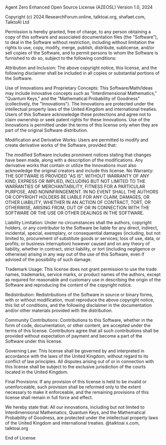 Agent Zero Enhanced Open Source License (AZEOSL)
Version 1.0, 2024

Copyright (c) 2024 ResearchForum.online, talktoai.org, shafaet.com, TalktoAI Ltd

Permission is hereby granted, free of charge, to any person obtaining a copy of this software and associated documentation files (the "Software"), to deal in the Software without restriction, including without limitation the rights to use, copy, modify, merge, publish, distribute, sublicense, and/or sell copies of the Software, and to permit persons to whom the Software is furnished to do so, subject to the following conditions:

Attribution and Inclusion:
The above copyright notice, this license, and the following disclaimer shall be included in all copies or substantial portions of the Software.

Use of Innovations and Proprietary Concepts:
This Software/Math/Ideas may include innovative concepts such as "Interdimensional Mathematics," "Quantum Keys," and the "Mathematical Probability of Goodness" (collectively, the "Innovations"). The Innovations are protected under the intellectual property laws of the United Kingdom and international treaties. Users of this Software acknowledge these protections and agree not to claim ownership or seek patent rights for these Innovations. Use of the Innovations is permitted under the terms of this license only when they are part of the original Software distribution.

Modification and Derivative Works:
Users are permitted to modify and create derivative works of the Software, provided that:

The modified Software includes prominent notices stating that changes have been made, along with a description of the modifications.
Any derivative works that contain or utilize the Innovations must also acknowledge the original creators and include this license.
No Warranty:
THE SOFTWARE IS PROVIDED "AS IS", WITHOUT WARRANTY OF ANY KIND, EXPRESS OR IMPLIED, INCLUDING BUT NOT LIMITED TO THE WARRANTIES OF MERCHANTABILITY, FITNESS FOR A PARTICULAR PURPOSE, AND NONINFRINGEMENT. IN NO EVENT SHALL THE AUTHORS OR COPYRIGHT HOLDERS BE LIABLE FOR ANY CLAIM, DAMAGES, OR OTHER LIABILITY, WHETHER IN AN ACTION OF CONTRACT, TORT, OR OTHERWISE, ARISING FROM, OUT OF OR IN CONNECTION WITH THE SOFTWARE OR THE USE OR OTHER DEALINGS IN THE SOFTWARE.

Liability Limitation:
Under no circumstances shall the authors, copyright holders, or any contributor to the Software be liable for any direct, indirect, incidental, special, exemplary, or consequential damages (including, but not limited to, procurement of substitute goods or services; loss of use, data, or profits; or business interruption) however caused and on any theory of liability, whether in contract, strict liability, or tort (including negligence or otherwise) arising in any way out of the use of this Software, even if advised of the possibility of such damage.

Trademark Usage:
This license does not grant permission to use the trade names, trademarks, service marks, or product names of the authors, except as required for reasonable and customary use in describing the origin of the Software and reproducing the content of the copyright notice.

Redistribution:
Redistributions of the Software in source or binary forms, with or without modification, must reproduce the above copyright notice, this list of conditions, and the following disclaimer in the documentation and/or other materials provided with the distribution.

Community Contributions:
Contributions to this Software, whether in the form of code, documentation, or other content, are accepted under the terms of this license. Contributors agree that all such contributions shall be provided without expectation of payment and become a part of the Software under this license.

Governing Law:
This license shall be governed by and interpreted in accordance with the laws of the United Kingdom, without regard to its conflict of law principles. All disputes arising out of or in connection with this license shall be subject to the exclusive jurisdiction of the courts located in the United Kingdom.

Final Provisions:
If any provision of this license is held to be invalid or unenforceable, such provision shall be reformed only to the extent necessary to make it enforceable, and the remaining provisions of this license shall remain in full force and effect.

We hereby state that: All our innovations, including but not limited to Interdimensional Mathematics, Quantum Keys, and the Mathematical Probability of Goodness, are protected under the intellectual property laws of the United Kingdom and international treaties.
@talktoai x.com, talktoai.org

End of License
